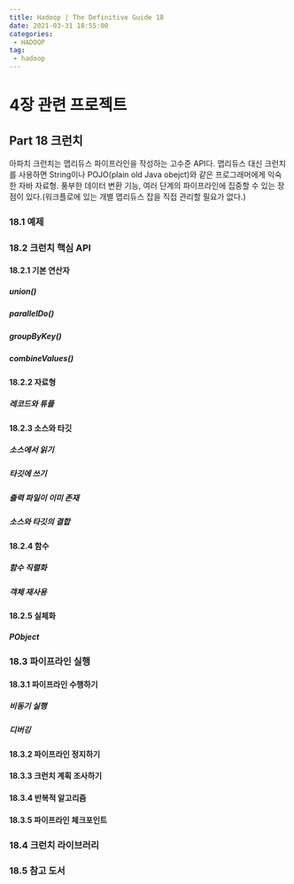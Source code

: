 ```yaml
---
title: Hadoop | The Definitive Guide 18
date: 2021-03-31 18:55:00
categories:
 - HADOOP
tag:
 - hadoop
---
```


# 4장 관련 프로젝트

## Part 18 크런치

아파치 크런치는 맵리듀스 파이프라인을 작성하는 고수준 API다. 맵리듀스 대신 크런치를 사용하면 String이나 POJO(plain old Java obejct)와 같은 프로그래머에게 익숙한 자바 자료형. 풍부한 데이터 변환 기능, 여러 단계의 파이프라인에 집중할 수 있는 장점이 있다.(워크플로에 있는 개별 맵리듀스 잡을 직접 관리할 필요가 없다.)

<!-- more -->

### 18.1 예제

### 18.2 크런치 핵심 API

#### 18.2.1 기본 연산자

##### union()

##### parallelDo()

##### groupByKey()

##### combineValues()

#### 18.2.2 자료형

##### 레코드와 튜플

#### 18.2.3 소스와 타깃

##### 소스에서 읽기

##### 타깃에 쓰기

##### 출력 파일이 이미 존재

##### 소스와 타깃의 결합

#### 18.2.4 함수

##### 함수 직렬화

##### 객체 재사용

#### 18.2.5 실체화

##### PObject



### 18.3 파이프라인 실행

#### 18.3.1 파이프라인 수행하기

##### 비동기 실행

##### 디버깅

#### 18.3.2 파이프라인 정지하기

#### 18.3.3 크런치 계획 조사하기

#### 18.3.4 반복적 알고리즘

#### 18.3.5 파이프라인 체크포인트



### 18.4 크런치 라이브러리



### 18.5 참고 도서

